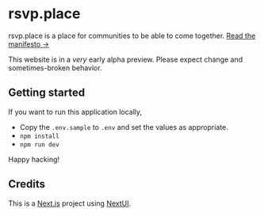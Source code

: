 # rsvp.place

rsvp.place is a place for communities to be able to come together. [Read the manifesto →](https://rsvp.place/pages/manifesto)

This website is in a _very_ early alpha preview. Please expect change and sometimes-broken behavior.

## Getting started

If you want to run this application locally,

* Copy the `.env.sample` to `.env` and set the values as appropriate.
* `npm install`
* `npm run dev`

Happy hacking!

## Credits

This is a [Next.js](https://nextjs.org/) project using [NextUI](https://nextui.org).
